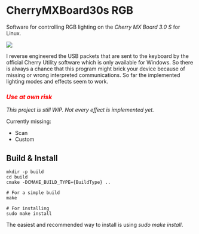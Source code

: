 # CherryMXBoard30s RGB

Software for controlling RGB lighting on the *Cherry MX Board 3.0 S*    for Linux.

![](doc/img/cherrymx30s_demo.gif)

I reverse engineered the USB packets that are sent to the keyboard by the official Cherry Utility software which is only available for Windows. So there is always a chance that this program might brick your device because of missing or wrong interpreted communications. So far the implemented lighting modes and effects seem to work. 

### <span style="color:red">***Use at own risk***</span>

*This project is still WIP. Not every effect is implemented yet.*

Currently missing:
- Scan
- Custom

## Build & Install

```
mkdir -p build
cd build
cmake -DCMAKE_BUILD_TYPE={BuildType} ..

# For a simple build
make

# For installing
sudo make install

```

The easiest and recommended way to install is using *sudo make install*.